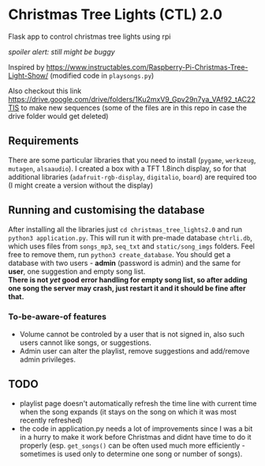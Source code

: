 # Christmas Tree Lights (CTL) 2.0
Flask app to control christmas tree lights using rpi

*spoiler alert: still might be buggy*

Inspired by https://www.instructables.com/Raspberry-Pi-Christmas-Tree-Light-Show/ (modified code in `playsongs.py`)

Also checkout this link https://drive.google.com/drive/folders/1Ku2mxV9_Gpv29n7ya_VAf92_tAC22TIS to make new sequences (some of the files are in this repo in case the drive folder would get deleted)

## Requirements
There are some particular libraries that you need to install (`pygame`, `werkzeug`, `mutagen`, `alsaaudio`).
I created a box with a TFT 1.8inch display, so for that additional libraries (`adafruit-rgb-display`, `digitalio`, `board`) are required too (I might create a version without the display)

## Running and customising the database
After installing all the libraries just `cd christmas_tree_lights2.0` and run `python3 application.py`. This will run it with pre-made database `chtrli.db`, which uses files from `songs_mp3`, `seq_txt` and `static/song_imgs` folders. Feel free to remove them, run `python3 create_database`. You should get a database with two users - **admin** (password is admin) and the same for **user**, one suggestion and empty song list.  
**There is not _yet_ good error handling for empty song list, so after adding one song the server may crash, just restart it and it should be fine after that.**

### To-be-aware-of features
- Volume cannot be controled by a user that is not signed in, also such users cannot like songs, or suggestions.
- Admin user can alter the playlist, remove suggestions and add/remove admin privileges.

## TODO
- playlist page doesn't automatically refresh the time line with current time when the song expands (it stays on the song on which it was most recently refreshed)
- the code in application.py needs a lot of improvements since I was a bit in a hurry to make it work before Christmas and didnt have time to do it properly (esp. `get_songs()` can be often used much more efficiently - sometimes is used only to determine one song or number of songs).
